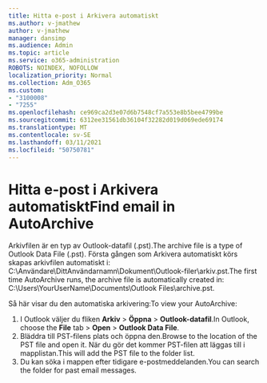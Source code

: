 ```yaml
---
title: Hitta e-post i Arkivera automatiskt
ms.author: v-jmathew
author: v-jmathew
manager: dansimp
ms.audience: Admin
ms.topic: article
ms.service: o365-administration
ROBOTS: NOINDEX, NOFOLLOW
localization_priority: Normal
ms.collection: Adm_O365
ms.custom:
- "3100008"
- "7255"
ms.openlocfilehash: ce969ca2d3e07d6b7548cf7a553e8b5bee4799be
ms.sourcegitcommit: 6312ee31561db36104f32282d019d069ede69174
ms.translationtype: MT
ms.contentlocale: sv-SE
ms.lasthandoff: 03/11/2021
ms.locfileid: "50750781"
---
```

# <a name="find-email-in-autoarchive"></a><span data-ttu-id="d472e-102">Hitta e-post i Arkivera automatiskt</span><span class="sxs-lookup"><span data-stu-id="d472e-102">Find email in AutoArchive</span></span>

<span data-ttu-id="d472e-103">Arkivfilen är en typ av Outlook-datafil (.pst).</span><span class="sxs-lookup"><span data-stu-id="d472e-103">The archive file is a type of Outlook Data File (.pst).</span></span> <span data-ttu-id="d472e-104">Första gången som Arkivera automatiskt körs skapas arkivfilen automatiskt i: C:\Användare\DittAnvändarnamn\Dokument\Outlook-filer\arkiv.pst.</span><span class="sxs-lookup"><span data-stu-id="d472e-104">The first time AutoArchive runs, the archive file is automatically created in: C:\Users\YourUserName\Documents\Outlook Files\archive.pst.</span></span>

<span data-ttu-id="d472e-105">Så här visar du den automatiska arkivering:</span><span class="sxs-lookup"><span data-stu-id="d472e-105">To view your AutoArchive:</span></span>

1. <span data-ttu-id="d472e-106">I Outlook väljer du fliken **Arkiv** > **Öppna**  >  **Outlook-datafil**.</span><span class="sxs-lookup"><span data-stu-id="d472e-106">In Outlook, choose the **File** tab > **Open** > **Outlook Data File**.</span></span>
2. <span data-ttu-id="d472e-107">Bläddra till PST-filens plats och öppna den.</span><span class="sxs-lookup"><span data-stu-id="d472e-107">Browse to the location of the PST file and open it.</span></span> <span data-ttu-id="d472e-108">När du gör det kommer PST-filen att läggas till i mapplistan.</span><span class="sxs-lookup"><span data-stu-id="d472e-108">This will add the PST file to the folder list.</span></span>
3. <span data-ttu-id="d472e-109">Du kan söka i mappen efter tidigare e-postmeddelanden.</span><span class="sxs-lookup"><span data-stu-id="d472e-109">You can search the folder for past email messages.</span></span>
